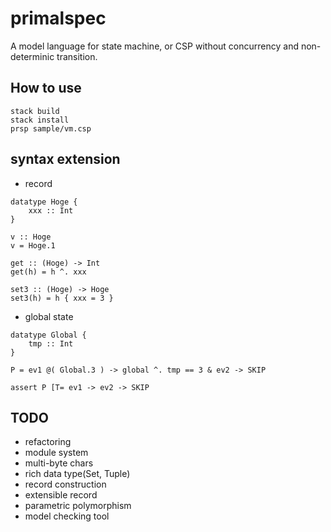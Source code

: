 primalspec
============

A model language for state machine, or CSP without concurrency and non-determinic transition.

How to use
----------

```
stack build
stack install
prsp sample/vm.csp
```

syntax extension
-----------------

* record

```
datatype Hoge {
    xxx :: Int
}

v :: Hoge
v = Hoge.1

get :: (Hoge) -> Int
get(h) = h ^. xxx

set3 :: (Hoge) -> Hoge
set3(h) = h { xxx = 3 }
```

* global state
```
datatype Global {
    tmp :: Int
}

P = ev1 @( Global.3 ) -> global ^. tmp == 3 & ev2 -> SKIP

assert P [T= ev1 -> ev2 -> SKIP
```


TODO
---

* refactoring
* module system
* multi-byte chars
* rich data type(Set, Tuple)
* record construction
* extensible record
* parametric polymorphism
* model checking tool


